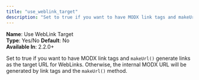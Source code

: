 ```yaml
---
title: "use_weblink_target"
description: "Set to true if you want to have MODX link tags and makeUrl() generate links as the target URL for WebLinks"
---
```


**Name**: Use WebLink Target  
**Type**: Yes/No
**Default**: No   
**Available In**: 2.2.0+

Set to true if you want to have MODX link tags and `makeUrl()` generate links as the target URL for WebLinks. Otherwise, the internal MODX URL will be generated by link tags and the `makeUrl()` method.